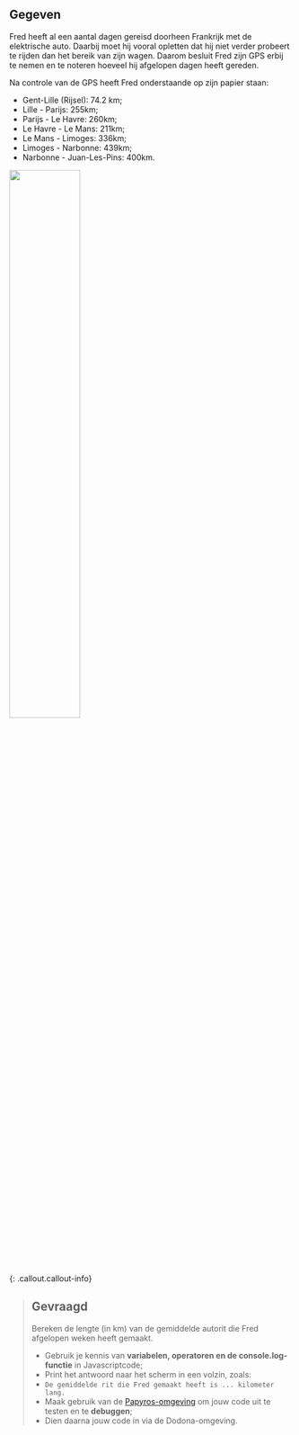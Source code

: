 ## Gegeven

Fred heeft al een aantal dagen gereisd doorheen Frankrijk met de elektrische auto. Daarbij moet hij vooral opletten dat hij 
niet verder probeert te rijden dan het bereik van zijn wagen. Daarom besluit Fred zijn GPS erbij te nemen en te noteren hoeveel hij
afgelopen dagen heeft gereden. 

Na controle van de GPS heeft Fred onderstaande op zijn papier staan: 
* Gent-Lille (Rijsel): 74.2 km; 
* Lille - Parijs: 255km; 
* Parijs - Le Havre: 260km; 
* Le Havre - Le Mans: 211km; 
* Le Mans - Limoges: 336km;
* Limoges - Narbonne: 439km;
* Narbonne - Juan-Les-Pins: 400km. 

<img src="https://images.pexels.com/photos/11139552/pexels-photo-11139552.jpeg?auto=compress&cs=tinysrgb&w=1260&h=750&dpr=1" width="50%"/>

{: .callout.callout-info}
> ## Gevraagd
> Bereken de lengte (in km) van de gemiddelde autorit die Fred afgelopen weken heeft gemaakt. 
> * Gebruik je kennis van **variabelen, operatoren en de console.log-functie** in Javascriptcode;
> * Print het antwoord naar het scherm in een volzin, zoals:
> * ```De gemiddelde rit die Fred gemaakt heeft is ... kilometer lang.```
> * Maak gebruik van de [Papyros-omgeving](https://papyros.dodona.be/?locale=nl&language=JavaScript) om jouw code uit te testen en te **debuggen**; 
> * Dien daarna jouw code in via de Dodona-omgeving. 

